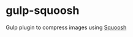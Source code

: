 # gulp-squoosh

Gulp plugin to compress images using [Squoosh](https://github.com/GoogleChromeLabs/squoosh/blob/dev/libsquoosh/README.md)
